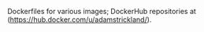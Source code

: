 Dockerfiles for various images; DockerHub repositories at (https://hub.docker.com/u/adamstrickland/).
